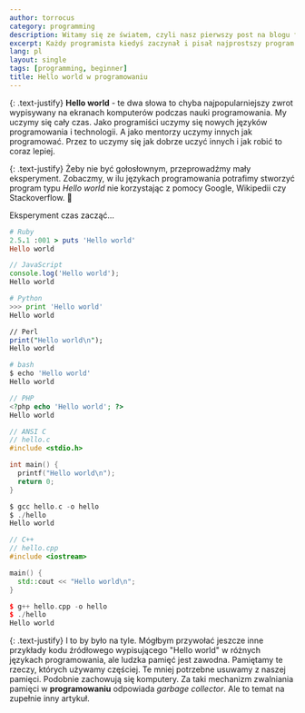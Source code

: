```yaml
---
author: torrocus
category: programming
description: Witamy się ze światem, czyli nasz pierwszy post na blogu firmowym.
excerpt: Każdy programista kiedyś zaczynał i pisał najprostszy program wypisujący słowa "Hello world". Specjalnie dla Was, krótki eksperyment pamięciowy.
lang: pl
layout: single
tags: [programming, beginner]
title: Hello world w programowaniu
---
```


{: .text-justify}
**Hello world** - te dwa słowa to chyba najpopularniejszy zwrot wypisywany na ekranach komputerów podczas nauki programowania.
My uczymy się cały czas.
Jako programiści uczymy się nowych języków programowania i technologii.
A jako mentorzy uczymy innych jak programować.
Przez to uczymy się jak dobrze uczyć innych i jak robić to coraz lepiej.

{: .text-justify}
Żeby nie być gołosłownym, przeprowadźmy mały eksperyment.
Zobaczmy, w ilu językach programowania potrafimy stworzyć program typu _Hello world_ nie korzystając z pomocy Google, Wikipedii czy Stackoverflow.
:unicorn:

Eksperyment czas zacząć...

```ruby
# Ruby
2.5.1 :001 > puts 'Hello world'
Hello world
```

```javascript
// JavaScript
console.log('Hello world');
Hello world
```

```python
# Python
>>> print 'Hello world'
Hello world
```

```perl
// Perl
print("Hello world\n");
Hello world
```

```bash
# bash
$ echo 'Hello world'
Hello world
```

```php
// PHP
<?php echo 'Hello world'; ?>
Hello world
```

```c
// ANSI C
// hello.c
#include <stdio.h>

int main() {
  printf("Hello world\n");
  return 0;
}

$ gcc hello.c -o hello
$ ./hello
Hello world
```

```cpp
// C++
// hello.cpp
#include <iostream>

main() {
  std::cout << "Hello world\n";
}

$ g++ hello.cpp -o hello
$ ./hello
Hello world
```

{: .text-justify}
I to by było na tyle.
Mógłbym przywołać jeszcze inne przykłady kodu źródłowego wypisującego "Hello world" w różnych językach programowania, ale ludzka pamięć jest zawodna.
Pamiętamy te rzeczy, których używamy częściej.
Te mniej potrzebne usuwamy z naszej pamięci.
Podobnie zachowują się komputery.
Za taki mechanizm zwalniania pamięci w **programowaniu** odpowiada _garbage collector_.
Ale to temat na zupełnie inny artykuł.

